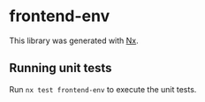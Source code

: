 # frontend-env

This library was generated with [Nx](https://nx.dev).

## Running unit tests

Run `nx test frontend-env` to execute the unit tests.
